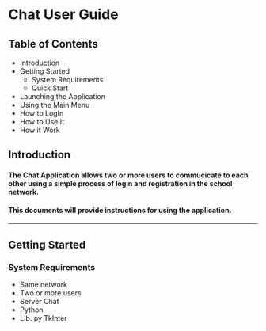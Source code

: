 # Chat User Guide 
## Table of Contents
 - Introduction
 - Getting Started
      - System Requirements
      - Quick Start
 - Launching the Application
 - Using the Main Menu
 - How to LogIn
 - How to Use It 
 - How it Work

## Introduction
#### The Chat Application allows two or more users to commucicate to each other using a simple process of login and registration in the school network.
#### This documents will provide instructions for using the application.

----
## Getting Started 
### System Requirements
 * Same network
 * Two or more users
 * Server Chat
 * Python
 * Lib. py TkInter

